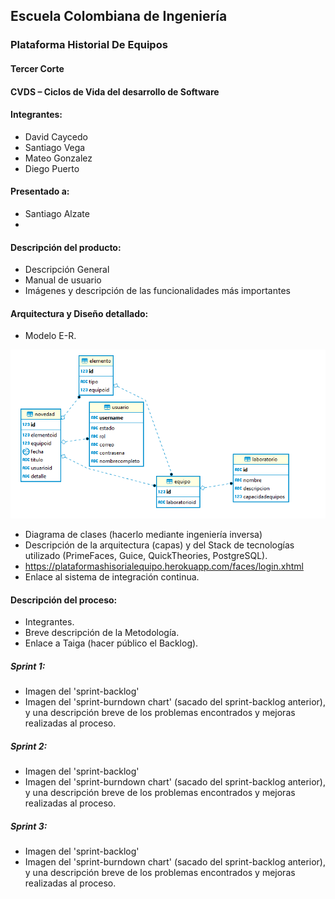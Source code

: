 ## Escuela Colombiana de Ingeniería

### Plataforma Historial De Equipos

#### Tercer Corte
#### CVDS – Ciclos de Vida del desarrollo de Software
#### Integrantes: 
* David Caycedo 
* Santiago Vega 
* Mateo Gonzalez 
* Diego Puerto
#### Presentado a:
* Santiago Alzate
* 
#### Descripción del producto:
* Descripción General
* Manual de usuario
* Imágenes y descripción de las funcionalidades más importantes
#### Arquitectura y Diseño detallado:
* Modelo E-R.

![](https://github.com/eci-cdvs-final/PlataformaHistorialDeEquipos/blob/master/img/ModeloE-R.PNG) 

* Diagrama de clases (hacerlo mediante ingeniería inversa)
* Descripción de la arquitectura (capas) y del Stack de tecnologías utilizado (PrimeFaces, Guice, QuickTheories, PostgreSQL).
* https://plataformashisorialequipo.herokuapp.com/faces/login.xhtml
* Enlace al sistema de integración continua.
#### Descripción del proceso:
* Integrantes.
* Breve descripción de la Metodología.
* Enlace a Taiga (hacer público el Backlog).
##### Sprint 1:
* Imagen del 'sprint-backlog'
* Imagen del 'sprint-burndown chart' (sacado del sprint-backlog anterior), y una descripción breve de los problemas encontrados y mejoras realizadas al proceso.
##### Sprint 2:
* Imagen del 'sprint-backlog'
* Imagen del 'sprint-burndown chart' (sacado del sprint-backlog anterior), y una descripción breve de los problemas encontrados y mejoras realizadas al proceso.
##### Sprint 3:
* Imagen del 'sprint-backlog'
* Imagen del 'sprint-burndown chart' (sacado del sprint-backlog anterior), y una descripción breve de los problemas encontrados y mejoras realizadas al proceso.
